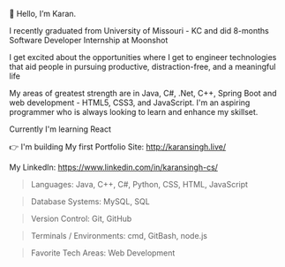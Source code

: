 👋 Hello, I’m Karan.

I recently graduated from University of Missouri - KC and did 8-months Software Developer Internship at Moonshot

I get excited about the opportunities where I get to engineer technologies that aid people in pursuing productive, distraction-free, and a meaningful life

My areas of greatest strength are in Java, C#, .Net, C++, Spring Boot and web development - HTML5, CSS3, and JavaScript. I'm an aspiring programmer who is always looking to learn and enhance my skillset.

Currently I'm learning React

👉 I'm building My first Portfolio Site: http://karansingh.live/

My LinkedIn: https://www.linkedin.com/in/karansingh-cs/

> Languages: 
   Java, C++, C#, Python, CSS, HTML, JavaScript
    
> Database Systems: 
   MySQL, SQL
   
> Version Control: 
   Git, GitHub

> Terminals / Environments: 
   cmd, GitBash, node.js

> Favorite Tech Areas: 
   Web Development
